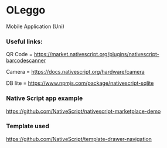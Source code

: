 # OLeggo
Mobile Application (Uni)

### Useful links:

QR Code = https://market.nativescript.org/plugins/nativescript-barcodescanner

Camera = https://docs.nativescript.org/hardware/camera

DB lite = https://www.npmjs.com/package/nativescript-sqlite

### Native Script app example

https://github.com/NativeScript/nativescript-marketplace-demo

### Template used
https://github.com/NativeScript/template-drawer-navigation
